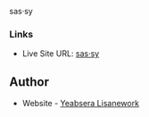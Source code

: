 sas·sy

### Links

- Live Site URL: [sas·sy](https://yab1.github.io/Sas-sy/)

## Author

- Website - [Yeabsera Lisanework](https://github.com/Yab1)
